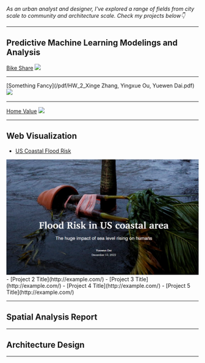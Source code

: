 <i>As an urban analyst and designer, I've explored a range of fields from city scale to community and architecture scale. Check my projects below👇</i>

---

## Predictive Machine Learning Modelings and Analysis

[Bike Share](/sample_page)
<img src="images/dummy_thumbnail.jpg?raw=true"/>

---
[Something Fancy](/pdf/HW_2_Xinge Zhang, Yingxue Ou, Yuewen Dai.pdf)
<img src="images/dummy_thumbnail.jpg?raw=true"/>

---
[Home Value](http://example.com/)
<img src="images/dummy_thumbnail.jpg?raw=true"/>

---

## Web Visualization

- [US Coastal Flood Risk](https://storymaps.arcgis.com/stories/2ed153635dfc46a0a99c4bd4b62e6e92)
<img src="images/floodrisk.png?raw=true"/>
- [Project 2 Title](http://example.com/)
- [Project 3 Title](http://example.com/)
- [Project 4 Title](http://example.com/)
- [Project 5 Title](http://example.com/)

---

## Spatial Analysis Report

---
## Architecture Design



---

